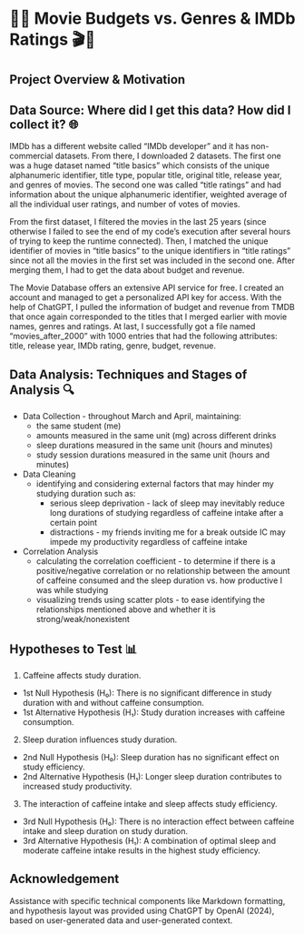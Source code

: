 # 🎥💸 Movie Budgets vs. Genres & IMDb Ratings 🎬🍿

## Project Overview & Motivation 


## Data Source: Where did I get this data? How did I collect it? 🌐
IMDb has a different website called “IMDb developer” and it has non-commercial datasets. From there, I downloaded 2 datasets. The first one was a huge dataset named “title basics” which consists of the unique alphanumeric identifier, title type, popular title, original title, release year, and genres of movies. The second one was called “title ratings” and had information about the unique alphanumeric identifier, weighted average of all the individual user ratings, and number of votes of movies.

From the first dataset, I filtered the movies in the last 25 years (since otherwise I failed to see the end of my code’s execution after several hours of trying to keep the runtime connected). Then, I matched the unique identifier of movies in “title basics” to the unique identifiers in “title ratings” since not all the movies in the first set was included in the second one. After merging them, I had to get the data about budget and revenue.

The Movie Database offers an extensive API service for free. I created an account and managed to get a personalized API key for access. With the help of ChatGPT, I pulled the information of budget and revenue from TMDB that once again corresponded to the titles that I merged earlier with movie names, genres and ratings. At last, I successfully got a file named “movies_after_2000” with 1000 entries that had the following attributes: title, release year, IMDb rating, genre, budget, revenue.

## Data Analysis: Techniques and Stages of Analysis 🔍
- Data Collection - throughout March and April, maintaining:
  - the same student (me)
  - amounts measured in the same unit (mg) across different drinks
  - sleep durations measured in the same unit (hours and minutes)
  - study session durations measured in the same unit (hours and minutes)
- Data Cleaning
  - identifying and considering external factors that may hinder my studying duration such as:
    - serious sleep deprivation - lack of sleep may inevitably reduce long durations of studying regardless of caffeine intake after a certain point
    - distractions - my friends inviting me for a break outside IC may impede my productivity regardless of caffeine intake
- Correlation Analysis
  - calculating the correlation coefficient - to determine if there is a positive/negative correlation or no relationship between the amount of caffeine consumed and the sleep duration vs. how productive I was while studying 
  - visualizing trends using scatter plots - to ease identifying the relationships mentioned above and whether it is strong/weak/nonexistent

## Hypotheses to Test 📊
1) Caffeine affects study duration.
- 1st Null Hypothesis (H₀): There is no significant difference in study duration with and without caffeine consumption.
- 1st Alternative Hypothesis (H₁): Study duration increases with caffeine consumption.

2) Sleep duration influences study duration.
- 2nd Null Hypothesis (H₀): Sleep duration has no significant effect on study efficiency.
- 2nd Alternative Hypothesis (H₁): Longer sleep duration contributes to increased study productivity.

3) The interaction of caffeine intake and sleep affects study efficiency.
- 3rd Null Hypothesis (H₀): There is no interaction effect between caffeine intake and sleep duration on study duration.
- 3rd Alternative Hypothesis (H₁): A combination of optimal sleep and moderate caffeine intake results in the highest study efficiency.

## Acknowledgement
Assistance with specific technical components like Markdown formatting, and hypothesis layout was provided using ChatGPT by OpenAI (2024), based on user-generated data and user-generated context.
